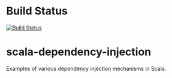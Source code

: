 # Build Status
[![Build Status](https://travis-ci.org/izmailoff/scala-dependency-injection.png?branch=master)](https://travis-ci.org/izmailoff/scala-dependency-injection)

# scala-dependency-injection
Examples of various dependency injection mechanisms in Scala.

